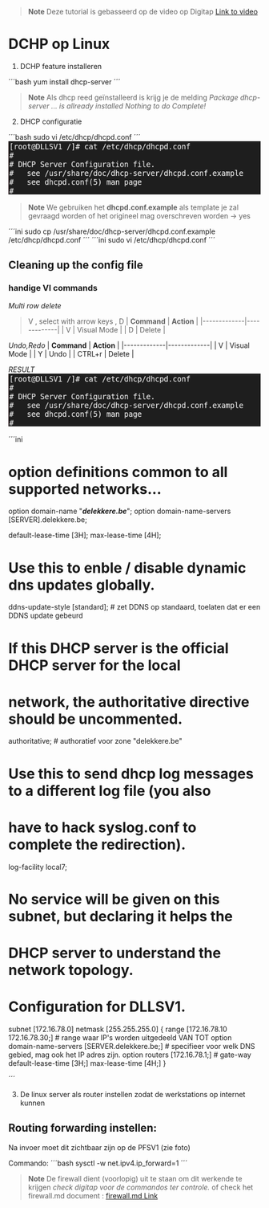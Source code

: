 > **Note**
> Deze tutorial is gebasseerd op de video op Digitap
> [Link to video](https://learning.ap.be/pluginfile.php/1901464/mod_resource/content/1/installatie%20DHCP%20.MP4)

# DCHP op Linux

1. DCHP feature installeren 

´´´bash
yum install dhcp-server
´´´
> **Note**
> Als dhcp reed geïnstalleerd is krijg je de melding
> *Package dhcp-server ... is allready installed*
> *Nothing to do*
> *Complete!*

2. DHCP configuratie

´´´bash
sudo vi /etc/dhcp/dhcpd.conf
´´´
![emptyConfig](./img/settingsEmpty.png)

> **Note**
> We gebruiken het **dhcpd.conf.example** als template
> je zal gevraagd worden of het origineel mag overschreven worden -> yes

´´´ini
sudo cp /usr/share/doc/dhcp-server/dhcpd.conf.example /etc/dhcp/dhcpd.conf
´´´
´´´ini
sudo vi /etc/dhcp/dhcpd.conf
´´´

## Cleaning up the config file
### handige VI commands

*Multi row delete*
> V , select with arrow keys , D
| **Command** | **Action**  |
|-------------|-------------|
| V           | Visual Mode |
| D           | Delete      |

*Undo,Redo*
| **Command** | **Action**  |
|-------------|-------------|
| V           | Visual Mode |
| Y           | Undo        |
| CTRL+r      | Delete      |

*RESULT*
![emptyConfig](./img/settingsEmpty.png)

´´´ini
# option definitions common to all supported networks...
option domain-name "_______delekkere.be_______";
option domain-name-servers [SERVER].delekkere.be;

default-lease-time [3H];
max-lease-time [4H];

# Use this to enble / disable dynamic dns updates globally.
ddns-update-style [standard]; # zet DDNS op standaard, toelaten dat er een DDNS update 
gebeurd

# If this DHCP server is the official DHCP server for the local
# network, the authoritative directive should be uncommented.
authoritative; # authoratief voor zone "delekkere.be"

# Use this to send dhcp log messages to a different log file (you also
# have to hack syslog.conf to complete the redirection).
log-facility local7;

# No service will be given on this subnet, but declaring it helps the 
# DHCP server to understand the network topology.

# Configuration for DLLSV1.
subnet [172.16.78.0] netmask [255.255.255.0] {
  range [172.16.78.10 172.16.78.30;]                # range waar IP's worden uitgedeeld VAN TOT
  option domain-name-servers [SERVER.delekkere.be;] # specifieer voor welk DNS gebied, mag ook het IP adres zijn.
  option routers [172.16.78.1;]                     # gate-way
  default-lease-time [3H;]
  max-lease-time [4H;]
}

´´´

3. De linux server als router instellen zodat de werkstations op internet kunnen

## Routing forwarding instellen:

Na invoer moet dit zichtbaar zijn op de PFSV1 (zie foto)

Commando:
´´´bash
sysctl -w net.ipv4.ip_forward=1
´´´



> **Note**
> De firewall dient (voorlopig) uit te staan om dit werkende te krijgen
> *check digitap voor de commandos ter controle.*
> of check het firewall.md document :
> [firewall.md Link](firewall.md)


